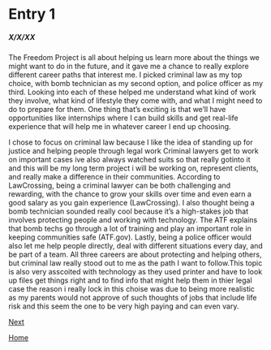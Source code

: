 # Entry 1
##### X/X/XX

The Freedom Project is all about helping us learn more about the things we might want to do in the future, and it gave me a chance to really explore different career paths that interest me. I picked criminal law as my top choice, with bomb technician as my second option, and police officer as my third. Looking into each of these helped me understand what kind of work they involve, what kind of lifestyle they come with, and what I might need to do to prepare for them. One thing that’s exciting is that we’ll have opportunities like internships where I can build skills and get real-life experience that will help me in whatever career I end up choosing.

I chose to focus on criminal law because I like the idea of standing up for justice and helping people through legal work Criminal lawyers get to work on important cases ive also always watched suits so that really gotinto it and this will be my long term project i will be working on, represent clients, and really make a difference in their communities. According to LawCrossing, being a criminal lawyer can be both challenging and rewarding, with the chance to grow your skills over time and even earn a good salary as you gain experience (LawCrossing). I also thought being a bomb technician sounded really cool because it’s a high-stakes job that involves protecting people and working with technology. The ATF explains that bomb techs go through a lot of training and play an important role in keeping communities safe (ATF.gov). Lastly, being a police officer would also let me help people directly, deal with different situations every day, and be part of a team. All three careers are about protecting and helping others, but criminal law really stood out to me as the path I want to follow.This topic is also very asscoited with technology as they used printer and have to look up files get things right and to find info that might help them in thier legal case the reason i really lock in this choise was due to being more realistic as my parents would not approve of such thoughts of jobs that include life risk and this seem the one to be very high paying and can even vary.





[Next](entry02.md)

[Home](../README.md)
